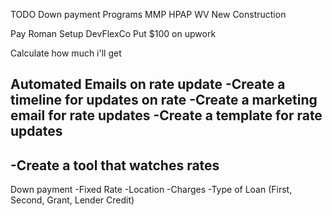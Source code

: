 TODO
Down payment Programs
MMP
HPAP
WV
New Construction

Pay Roman
Setup DevFlexCo
Put $100 on upwork

Calculate how much i'll get 


Automated Emails on rate update
-Create a timeline for updates on rate
-Create a marketing email for rate updates
-Create a template for rate updates
-

-Create a tool that watches rates
-

Down payment
    -Fixed Rate
    -Location
    -Charges
    -Type of Loan (First, Second, Grant, Lender Credit)
    